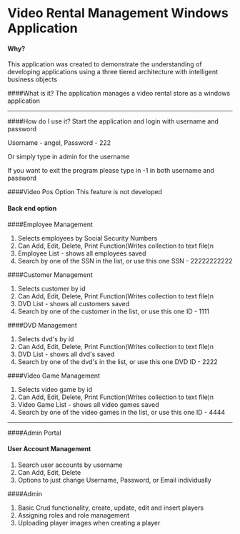 # Video Rental Management Windows Application


#### Why?
This application was created to demonstrate the understanding of developing applications using
a three tiered architecture with intelligent business objects

####What is it?
The application manages a video rental store as a windows application

---

####How do I use it? 
Start the application and login with username and password 

Username - angel, Password - 222

Or simply type in admin for the username

If you want to exit the program please type in -1 in both username and password

####Video Pos Option
This feature is not developed

#### Back end option

####Employee Management
<ol>
<li>Selects employees by Social Security Numbers</li>
<li>Can Add, Edit, Delete, Print Function(Writes collection to text file)n</li>
<li>Employee List - shows all employees saved</li>
<li>Search by one of the SSN in the list, or use this one SSN - 22222222222</li>
</ol>

####Customer Management
<ol>
<li>Selects customer by id</li>
<li>Can Add, Edit, Delete, Print Function(Writes collection to text file)n</li>
<li>DVD List - shows all customers saved</li>
<li>Search by one of the customer in the list, or use this one ID - 1111</li>
</ol>

####DVD Management
<ol>
<li>Selects dvd's by id</li>
<li>Can Add, Edit, Delete, Print Function(Writes collection to text file)n</li>
<li>DVD List - shows all dvd's saved</li>
<li>Search by one of the dvd's in the list, or use this one DVD ID - 2222</li>
</ol>


####Video Game Management
<ol>
<li>Selects video game by id</li>
<li>Can Add, Edit, Delete, Print Function(Writes collection to text file)n</li>
<li>Video Game List - shows all video games saved</li>
<li>Search by one of the video games in the list, or use this one ID - 4444</li>
</ol>

---

####Admin Portal

#### User Account Management
<ol>
<li>Search user accounts by username</li>
<li>Can Add, Edit, Delete</li>
<li>Options to just change Username, Password, or Email individually</li>
</ol>

####Admin
<ol>
<li>Basic Crud functionality, create, update, edit and insert players</li>
<li>Assigning roles and role management</li>
<li>Uploading player images when creating a player</li>
</ol>





